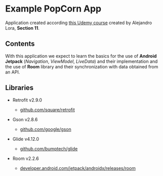 # Example PopCorn App

Application created according [this Udemy course](https://www.udemy.com/course/programacion-android-avanzado-de-principiante-a-experto/) created by Alejandro Lora, **Section 11**. 


## Contents

With this application we expect to learn the basics for the use of **Android Jetpack** (*Navigation*, *ViewModel*, *LiveData*) and their implementation and the use of **Room** library and their synchronization with data obtained from an API.

## Libraries

* Retrofit v2.9.0
    * [github.com/square/retrofit](https://github.com/square/retrofit)
    
* Gson v2.8.6
    * [github.com/google/gson](https://github.com/google/gson)
    
* Glide v4.12.0
    * [github.com/bumptech/glide](https://github.com/bumptech/glide)
    
* Room v2.2.6
    * [developer.android.com/jetpack/androidx/releases/room](https://developer.android.com/jetpack/androidx/releases/room#kotlin)